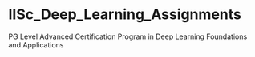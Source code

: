# IISc_Deep_Learning_Assignments
PG Level Advanced Certification Program in Deep Learning Foundations and Applications
